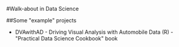 #Walk-about in Data Science

##Some "example" projects

* DVAwithAD - Driving Visual Analysis with Automobile Data (R) - "Practical Data Science Cookbook" book 
